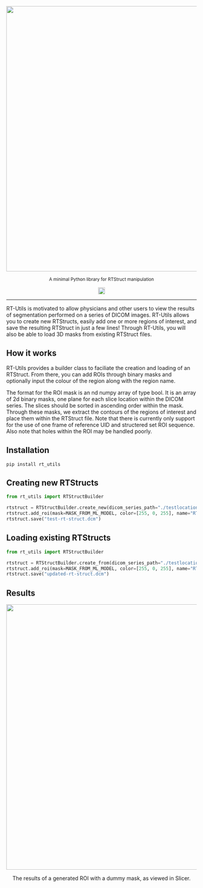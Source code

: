 <p align="center">
  <img src="https://raw.githubusercontent.com/qurit/rt-utils/main/src/logo.png" width="700"/>
</p>
<p align="center">
  <sub>A minimal Python library for RTStruct manipulation</sub>
</p>
<p align="center">
    <a href="https://badge.fury.io/py/rt-utils"><img src="https://badge.fury.io/py/rt-utils.svg" alt="PyPI version" height="18"></a>  
</p>
 
---
 
RT-Utils is motivated to allow physicians and other users to view the results of segmentation performed on a series of DICOM images. RT-Utils allows you to create new RTStructs, easily add one or more regions of interest, and save the resulting RTStruct in just a few lines! Through RT-Utils, you will also be able to load 3D masks from existing RTStruct files.

## How it works
RT-Utils provides a builder class to faciliate the creation and loading of an RTStruct. From there, you can add ROIs through binary masks and optionally input the colour of the region along with the region name.

The format for the ROI mask is an nd numpy array of type bool. It is an array of 2d binary masks, one plane for each slice location within the DICOM series. The slices should be sorted in ascending order within the mask. Through these masks, we extract the contours of the regions of interest and place them within the RTStruct file. Note that there is currently only support for the use of one frame of reference UID and structered set ROI sequence. Also note that holes within the ROI may be handled poorly.

## Installation
```
pip install rt_utils
```

## Creating new RTStructs
```Python
from rt_utils import RTStructBuilder

rtstruct = RTStructBuilder.create_new(dicom_series_path="./testlocation")
rtstruct.add_roi(mask=MASK_FROM_ML_MODEL, color=[255, 0, 255], name="RT-Utils ROI!")
rtstruct.save("test-rt-struct.dcm")
```

## Loading existing RTStructs
```Python
from rt_utils import RTStructBuilder

rtstruct = RTStructBuilder.create_from(dicom_series_path="./testlocation", rt_struct_path="./testlocation/rt-struct.dcm")
rtstruct.add_roi(mask=MASK_FROM_ML_MODEL, color=[255, 0, 255], name="RT-Utils ROI!")
rtstruct.save("updated-rt-struct.dcm")
```

## Results
<p align="center">
  <img src="https://raw.githubusercontent.com/qurit/rt-utils/main/src/contour.png" width="700"/>
</p>
<p align="center">
  The results of a generated ROI with a dummy mask, as viewed in Slicer.
</p>
